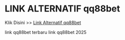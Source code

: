 # LINK ALTERNATIF qq88bet

Klik Disini >> <a href="https://linksto.pages.dev/">Link Alternatif qq88bet </a>

link qq88bet terbaru
link qq88bet 2025